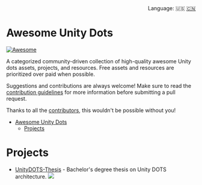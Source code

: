 <div align="right">
  Language:
  🇺🇸
  <a title="Chinese" href="README-CN.md">🇨🇳</a>
</div>

Awesome Unity Dots
=============

[![Awesome](https://cdn.rawgit.com/sindresorhus/awesome/d7305f38d29fed78fa85652e3a63e154dd8e8829/media/badge.svg)](https://github.com/longshilin/awesome-unity-dots)

A categorized community-driven collection of high-quality awesome Unity dots assets, projects, and resources. Free assets and resources are prioritized over paid when possible.

Suggestions and contributions are always welcome! Make sure to read the [contribution guidelines](https://github.com/longshilin/awesome-unity-dots/blob/master/CONTRIBUTING.md) for more information before submitting a pull request.

Thanks to all the [contributors](https://github.com/longshilin/awesome-unity-dots/graphs/contributors), this wouldn't be possible without you!

- [Awesome Unity Dots](#awesome-unity-dots)
  - [Projects](#projects)


# Projects
* [UnityDOTS-Thesis](https://github.com/mikyll/UnityDOTS-Thesis) - Bachelor's degree thesis on Unity DOTS architecture. ![](https://img.shields.io/github/stars/mikyll/UnityDOTS-Thesis)
